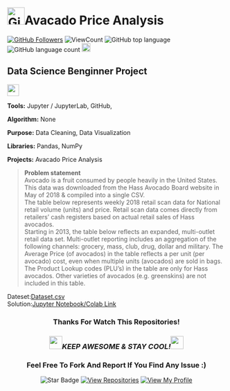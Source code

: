 <!--
 * @Author: BDFD
 * @Date: 2022-02-23 11:32:47
 * @LastEditTime: 2022-03-29 17:31:19
 * @LastEditors: BDFD
 * @Description:
 * @FilePath: \Project04_Avacado_Price_Analysis-Kaggle\README.md
-->

# <a href="https://github.com/bdfd"><img height=40 src="https://cdn.jsdelivr.net/gh/bdfd/Personal_Image_Repo/4.Stamp/BDFD_Stamp.png" alt="GitHub Followers" /></a>Avacado Price Analysis

<a href="https://github.com/bdfd"><img src="https://img.shields.io/github/followers/bdfd?label=Follow%20Me&logo=github" alt="GitHub Followers" /></a>
![ViewCount](https://views.whatilearened.today/views/github/bdfd/Project_04_Done_Avacado_Price.svg?cache=remove)
![GitHub top language](https://img.shields.io/github/languages/top/bdfd/Project_04_Done_Avacado_Price?style=flat)
![GitHub language count](https://img.shields.io/github/languages/count/bdfd/Project_04_Done_Avacado_Price?style=flat)
<img height=20 src="https://cdn.jsdelivr.net/gh/bdfd/Personal_Image_Repo/7.Color-Icon/Status/Finish.svg" alt="bdfd" />

## Data Science Benginner Project

<img height="27" src="https://img.shields.io/badge/Prediction using Supervised ML -Level  Beginner-green.svg?&style=for-the-badge&logo=TheSparksFoundation&logoColor=red" />

**Tools:** Jupyter / JupyterLab, GitHub,

**Algorithm:** None

**Purpose:** Data Cleaning, Data Visualization

**Libraries:** Pandas, NumPy

**Projects:** Avacado Price Analysis

> **Problem statement**  
> Avocado is a fruit consumed by people heavily in the United States.  
> This data was downloaded from the Hass Avocado Board website in May of 2018 & compiled into a single CSV.  
> The table below represents weekly 2018 retail scan data for National retail volume (units) and price. Retail scan data comes directly from retailers’ cash registers based on actual retail sales of Hass avocados.  
> Starting in 2013, the table below reflects an expanded, multi-outlet retail data set. Multi-outlet reporting includes an aggregation of the following channels: grocery, mass, club, drug, dollar and military. The Average Price (of avocados) in the table reflects a per unit (per avocado) cost, even when multiple units (avocados) are sold in bags.  
> The Product Lookup codes (PLU’s) in the table are only for Hass avocados. Other varieties of avocados (e.g. greenskins) are not included in this table.

Dateset:<a href="https://raw.githubusercontent.com/bdfd/Project04_Avacado_Price_Analysis-Kaggle/main/dataset/Avocado.csv">Dataset.csv</a>  
Solution:<a href="https://github.com/bdfd/Project_04_Done_Avacado_Price/blob/main/Avocado_Price_Sale_Analysis.ipynb">Jupyter Notebook/Colab Link</a>
<!-- Demo:<a href="Youtube Link">Demo Website Link</a> -->
<!-- Reference:
- <a href="https://www.kaggle.com/datasets/smokingkrils/avacado-price-prediction?select=Avocado.csv">Orginal Data Source Link</a>
- <a href="https://www.youtube.com/watch?v=nLw1RNvfElg&list=PLQVvvaa0QuDfSfqQuee6K8opKtZsh7sA9">Orginal Video Source Link</a> -->

<div align="center">

### Thanks For Watch This Repositories!

### <img src="https://media.giphy.com/media/WUlplcMpOCEmTGBtBW/giphy.gif" width="30"><i>KEEP AWESOME & STAY COOL!</i><img src="https://media.giphy.com/media/WUlplcMpOCEmTGBtBW/giphy.gif" width="30">

### Feel Free To Fork And Report If You Find Any Issue :)

![Star Badge](https://img.shields.io/static/v1?label=%F0%9F%8C%9F&message=If%20Useful&style=style=flat&color=BC4E99)
[![View Repositories](https://img.shields.io/badge/View-My_Repositories-blue?logo=GitHub)](https://github.com/bdfd?tab=repositories)
[![View My Profile](https://img.shields.io/badge/View-My_Profile-green?logo=GitHub)](https://github.com/bdfd)

</div>
